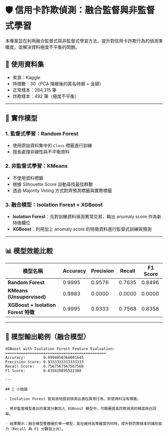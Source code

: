 # 🛡️ 信用卡詐欺偵測：融合監督與非監督式學習

本專案旨在利用融合監督式與非監督式學習方法，提升對信用卡詐欺行為的偵測準確度，並解決資料極度不平衡的問題。

## 📁 使用資料集

- 來源：Kaggle
- 特徵數：30（PCA 降維後的匿名特徵 + 金額）
- 正常樣本：284,315 筆
- 詐欺樣本：492 筆（極度不平衡）

---

## 🔧 實作模型

### 1. 監督式學習：Random Forest

- 使用原始資料集中的 `Class` 標籤進行訓練
- 擅長處理非線性與不平衡資料

### 2. 非監督式學習：KMeans

- 不使用資料標籤
- 根據 Silhouette Score 自動尋找最佳群數
- 透過 Majority Voting 方式對齊預測標籤與實際標籤

### 3. 融合模型：Isolation Forest + XGBoost

- **Isolation Forest**：先對訓練資料偵測異常交易，輸出 anomaly score 作為新特徵欄位
- **XGBoost**：利用加上 anomaly score 的特徵資料進行監督式訓練與預測

---

## 📊 模型效能比較

| 模型名稱 | Accuracy | Precision | Recall | F1 Score |
|----------|----------|-----------|--------|----------|
| **Random Forest** | 0.9995 | 0.9576 | 0.7635 | 0.8496 |
| **KMeans (Unsupervised)** | 0.9983 | 0.0000 | 0.0000 | 0.0000 |
| **XGBoost + Isolation Forest 特徵** | 0.9995 | 0.9333 | 0.7568 | 0.8358 |

---

## 📌 模型輸出範例（融合模型）

```text
XGBoost with Isolation Forest Feature Evaluation:
=============================================
Accuracy:        0.9994850368081645
Precision Score: 0.9333333333333333
Recall Score:    0.7567567567567568
F1 Score:        0.835820895522388

---

## 🧠 小結論

- Isolation Forest 能有效地提前偵測出潛在異常行為，即使資料沒有標籤。

- 將非監督模型產出的異常分數加入 XGBoost 模型中，可顯著提高詐欺偵測的精度與召回率。

- 結果顯示：融合模型整體優於單一模型，能在維持高準確度的同時，提升對詐欺樣本的識別能力（Recall 與 F1 分數皆上升）。

